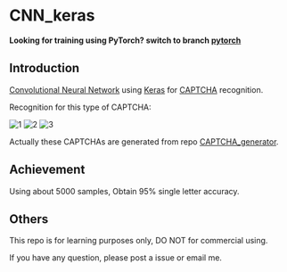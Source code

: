 # CNN_keras

__Looking for training using PyTorch? switch to branch [pytorch](https://github.com/skyduy/CAPTCHA_generator)__

## Introduction
[Convolutional Neural Network](https://en.wikipedia.org/wiki/Convolutional_neural_network) using [Keras](https://github.com/fchollet/keras/tree/master/keras) for [CAPTCHA](https://en.wikipedia.org/wiki/CAPTCHA) recognition.

Recognition for this type of CAPTCHA:

![1](https://github.com/skyduy/CAPTCHA_generator/blob/master/samples/7L2ND.jpg)
![2](https://github.com/skyduy/CAPTCHA_generator/blob/master/samples/A4KA4.jpg)
![3](https://github.com/skyduy/CAPTCHA_generator/blob/master/samples/C4P01.jpg)

Actually these CAPTCHAs are generated from repo [CAPTCHA_generator](https://github.com/skyduy/CAPTCHA_generator).

## Achievement

Using about 5000 samples, Obtain 95% single letter accuracy.


## Others

This repo is for learning purposes only, DO NOT for commercial using.

If you have any question, please post a issue or email me.
